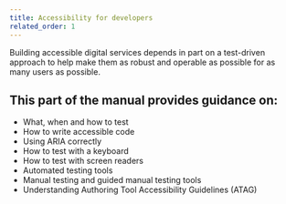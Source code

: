 ```yaml
---
title: Accessibility for developers
related_order: 1
---
```

Building accessible digital services depends in part on a test-driven approach to help make them as robust and operable as possible for as many users as possible.

## This part of the manual provides guidance on:

* What, when and how to test
* How to write accessible code
* Using ARIA correctly
* How to test with a keyboard
* How to test with screen readers
* Automated testing tools
* Manual testing and guided manual testing tools
* Understanding Authoring Tool Accessibility Guidelines (ATAG)